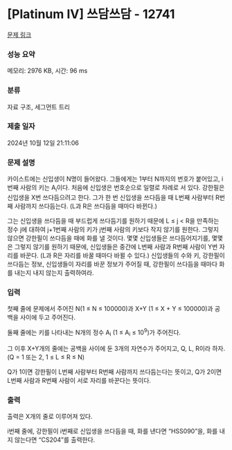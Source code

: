 # [Platinum IV] 쓰담쓰담 - 12741 

[문제 링크](https://www.acmicpc.net/problem/12741) 

### 성능 요약

메모리: 2976 KB, 시간: 96 ms

### 분류

자료 구조, 세그먼트 트리

### 제출 일자

2024년 10월 12일 21:11:06

### 문제 설명

<p>카이스트에는 신입생이 N명이 들어왔다. 그들에게는 1부터 N까지의 번호가 붙어있고, i번째 사람의 키는 A<sub>i</sub>이다. 처음에 신입생은 번호순으로 일렬로 차례로 서 있다. 강한필은 신입생을 X번 쓰다듬으려고 한다. 그가 한 번 신입생을 쓰다듬을 때 L번째 사람부터 R번째 사람까지 쓰다듬는다. (L과 R은 쓰다듬을 때마다 바뀐다.)</p>

<p>그는 신입생을 쓰다듬을 때 부드럽게 쓰다듬기를 원하기 때문에 L ≤ j < R을 만족하는 정수 j에 대하여 j+1번째 사람의 키가 j번째 사람의 키보다 작지 않기를 원한다. 그렇지 않으면 강한필이 쓰다듬을 때에 화를 낼 것이다. 몇몇 신입생들은 쓰다듬어지기를, 몇몇은 그렇지 않기를 원하기 때문에, 신입생들은 중간에 L번째 사람과 R번째 사람이 Y번 자리를 바꾼다. (L과 R은 자리를 바꿀 때마다 바뀔 수 있다.) 신입생들의 수와 키, 강한필이 쓰다듬는 정보, 신입생들이 자리를 바꾼 정보가 주어질 때, 강한필이 쓰다듬을 때마다 화를 내는지 내지 않는지 출력하여라.</p>

### 입력 

 <p>첫째 줄에 문제에서 주어진 N(1 ≤ N ≤ 100000)과 X+Y (1 ≤ X + Y ≤ 100000)과 공백을 사이에 두고 주어진다.</p>

<p>둘째 줄에는 키를 나타내는 N개의 정수 A<sub>i</sub> (1 ≤ A<sub>i</sub> ≤ 10<sup>9</sup>)가 주어진다.</p>

<p>그 이후 X+Y개의 줄에는 공백을 사이에 둔 3개의 자연수가 주어지고, Q, L, R이라 하자. (Q = 1 또는 2, 1 ≤ L ≤ R ≤ N)</p>

<p>Q가 1이면 강한필이 L번째 사람부터 R번째 사람까지 쓰다듬는다는 뜻이고, Q가 2이면 L번째 사람과 R번째 사람이 서로 자리를 바꾼다는 뜻이다.</p>

### 출력 

 <p>출력은 X개의 줄로 이루어져 있다.</p>

<p>i번째 줄에, 강한필이 i번째로 신입생을 쓰다듬을 때, 화를 낸다면 “HSS090”을, 화를 내지 않는다면 “CS204”를 출력한다.</p>

